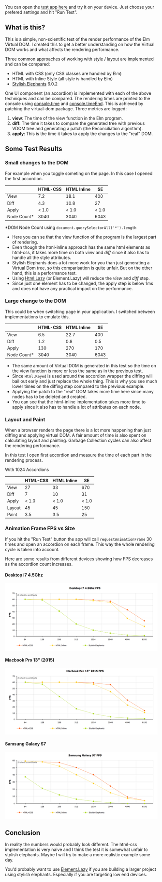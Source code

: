 
You can open the [test app here](https://rawgit.com/webbhuset/test-elm-performance/master/index.html) and try it on your device. Just choose your prefered settings and hit "Run Test".

## What is this?

This is a simple, non-scientific test of the render performance of the Elm Virtual DOM. I
created this to get a better understanding on how the Virtual DOM works and what affects
the rendering performance.

Three common approaches of working with style / layout are implemented and can be compared:

* HTML with CSS (only CSS classes are handled by Elm)
* HTML with Inline Style (all style is handled by Elm)
* [Stylish Elephants](http://package.elm-lang.org/packages/mdgriffith/stylish-elephants/6.0.2) 6.0.2

One UI component (an accordion) is implemented with each of the above techniques and can be compared.
The rendering times are printed to the console using [console.time](https://developer.mozilla.org/en-US/docs/Web/API/Console/time) and [console.timeEnd](https://developer.mozilla.org/en-US/docs/Web/API/Console/timeEnd). This is achieved by patching the virtual-dom package. Three metrics are logged:

1. **view**: The time of the view function in the Elm program.
2. **diff**: The time it takes to compare the generated tree with previous VDOM tree and generating a patch (the Reconciliation algorithm).
3. **apply**: This is the time it takes to apply the changes to the "real" DOM.

## Some Test Results

### Small changes to the DOM

For example when you toggle someting on the page. In this case I opened the first accordion.

|             | HTML-CSS | HTML Inline |  SE   |
| ----------- | -------- | ----------- | ----- |
| View        |      7.2 |        18.1 |   400 |
| Diff        |      4.3 |        10.8 |    27 |
| Apply       |    < 1.0 |       < 1.0 | < 1.0 |
| Node Count* |     3040 |        3040 |  6043 |

 *DOM Node Count using `document.querySelectorAll('*').length`

* Here you can se that the view function of the program is the largest part of rendering.
* Even though the html-inline approach has the same html elements as html-css, it takes more time on both *view* and *diff* since it also has to handle all the style attributes.
* Stylish Elephants does a lot more work for you than just generating a Virtual Dom tree, so this comparisation is quite unfair. But on the other hand, this is a performance test.
* Using [Html.Lazy](http://package.elm-lang.org/packages/elm-lang/html/2.0.0/Html-Lazy) (or Element.Lazy) will reduce the *view* and *diff* step.
* Since just one element has to be changed, the apply step is below 1ms and does not have any practical impact on the performance.

### Large change to the DOM

This could be when switching page in your application. I switched between implementations to emulate this.

|             | HTML-CSS | HTML Inline |  SE   |
| ----------- | -------- | ----------- | ----- |
| View        |      6.5 |        22.7 |   400 |
| Diff        |      1.2 |         0.8 |   0.5 |
| Apply       |      130 |         270 |   170 |
| Node Count* |     3040 |        3040 |  6043 |

* The same amount of Virtual DOM is generated in this test so the time on the view function is more or less the same as in the previous test.
* Since `Html.Keyed` is used around the accordion wrapper the diffing will bail out early and just replace the whole thing. This is why you see much lower times on the diffing step compared to the previous example.
* Applying the patch to the "real" DOM takes more time here since many nodes has to be deleted and created.
* You can see that the html-inline implementation takes more time to apply since it also has to handle a lot of attributes on each node.

### Layout and Paint

When a browser renders the page there is a lot more happening than just diffing and applying virtual DOM.
A fair amount of time is also spent on calculating layout and painting. Garbage Collection cycles can also affect the rendering performance.

In this test I open first accordion and measure the time of each part in the rendering process.

With 1024 Accordions

|             | HTML-CSS | HTML Inline |  SE   |
| ----------- | -------- | ----------- | ----- |
| View        |       27 |          33 |   670 |
| Diff        |        7 |          10 |    31 |
| Apply       |    < 1.0 |       < 1.0 | < 1.0 |
| Layout      |       45 |          45 |   150 |
| Paint       |      3.5 |         3.5 |    25 |


### Animation Frame FPS vs Size

If you hit the "Run Test" button the app will call `requestAnimationFrame` 30 times and open an accordion on each frame.
This way the whole rendering cycle is taken into account.

Here are some results from different devices showing how FPS decreases as the accordion count increases.

#### Desktop i7 4.5Ghz

[![desktop](results/desktop-fps.png)](https://rawgit.com/webbhuset/test-elm-performance/master/results/charts.html)

#### Macbook Pro 13" (2015)

[![desktop](results/macbook-fps.png)](https://rawgit.com/webbhuset/test-elm-performance/master/results/charts.html)

#### Samsung Galaxy S7

[![galaxy](results/galaxy-fps.png)](https://rawgit.com/webbhuset/test-elm-performance/master/results/charts.html)

## Conclusion

In reality the numbers would probably look different. The html-css implementation is very naive and I think the test it is somewhat unfair to stylish elephants. Maybe I will try to make a more realistic example some day.

You'd probably want to use [Element.Lazy](http://package.elm-lang.org/packages/mdgriffith/stylish-elephants/6.0.2/Element-Lazy) if you are building a larger project using stylish elephants. Especially if you are targeting low end devices.

 
